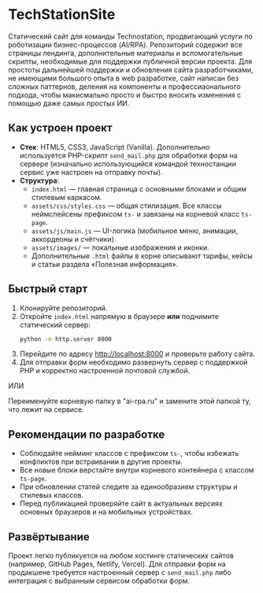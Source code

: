 # TechStationSite

Статический сайт для команды Technostation, продвигающий услуги по роботизации бизнес-процессов (AI/RPA). Репозиторий содержит все страницы лендинга, дополнительные материалы и вспомогательные скрипты, необходимые для поддержки публичной версии проекта. Для простоты дальнейшей поддержки и обновления сайта разработчиками, не имеющими большого опыта в web разработке, сайт написан без сложных паттернов, деления на компоненты и профессиаонального подхода, чтобы макисмально просто и быстро вносить изменения с помощью даже самых простых ИИ.

## Как устроен проект
- **Стек**: HTML5, CSS3, JavaScript (Vanilla). Дополнительно используется PHP-скрипт `send_mail.php` для обработки форм на сервере (изначально использующийся командой техностанции сервис уже настроен на отправку почты).
- **Структура**:
  - `index.html` — главная страница с основными блоками и общим стилевым каркасом.
  - `assets/css/styles.css` — общая стилизация. Все классы неймспейсены префиксом `ts-` и завязаны на корневой класс `ts-page`.
  - `assets/js/main.js` — UI-логика (мобильное меню, анимации, аккордеоны и счётчики).
  - `assets/images/` — локальные изображения и иконки.
  - Дополнительные `.html` файлы в корне описывают тарифы, кейсы и статьи раздела «Полезная информация».

## Быстрый старт
1. Клонируйте репозиторий.
2. Откройте `index.html` напрямую в браузере **или** поднимите статический сервер:
   ```bash
   python -m http.server 8000
   ```
3. Перейдите по адресу [http://localhost:8000](http://localhost:8000) и проверьте работу сайта.
4. Для отправки форм необходимо развернуть сервер с поддержкой PHP и корректно настроенной почтовой службой.

ИЛИ

Переименуйте корневую папку в "ai-rpa.ru" и замените этой папкой ту, что лежит на сервисе.

## Рекомендации по разработке
- Соблюдайте нейминг классов с префиксом `ts-`, чтобы избежать конфликтов при встраивании в другие проекты.
- Все новые блоки верстайте внутри корневого контейнера с классом `ts-page`.
- При обновлении статей следите за единообразием структуры и стилевых классов.
- Перед публикацией проверяйте сайт в актуальных версиях основных браузеров и на мобильных устройствах.

## Развёртывание
Проект легко публикуется на любом хостинге статических сайтов (например, GitHub Pages, Netlify, Vercel). Для отправки форм на продакшене требуется настроенный сервер с `send_mail.php` либо интеграция с выбранным сервисом обработки форм.
